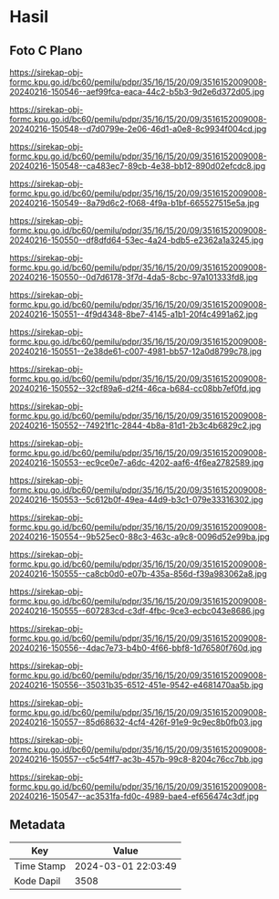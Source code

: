 # Hasil

## Foto C Plano

https://sirekap-obj-formc.kpu.go.id/bc60/pemilu/pdpr/35/16/15/20/09/3516152009008-20240216-150546--aef99fca-eaca-44c2-b5b3-9d2e6d372d05.jpg

https://sirekap-obj-formc.kpu.go.id/bc60/pemilu/pdpr/35/16/15/20/09/3516152009008-20240216-150548--d7d0799e-2e06-46d1-a0e8-8c9934f004cd.jpg

https://sirekap-obj-formc.kpu.go.id/bc60/pemilu/pdpr/35/16/15/20/09/3516152009008-20240216-150548--ca483ec7-89cb-4e38-bb12-890d02efcdc8.jpg

https://sirekap-obj-formc.kpu.go.id/bc60/pemilu/pdpr/35/16/15/20/09/3516152009008-20240216-150549--8a79d6c2-f068-4f9a-b1bf-665527515e5a.jpg

https://sirekap-obj-formc.kpu.go.id/bc60/pemilu/pdpr/35/16/15/20/09/3516152009008-20240216-150550--df8dfd64-53ec-4a24-bdb5-e2362a1a3245.jpg

https://sirekap-obj-formc.kpu.go.id/bc60/pemilu/pdpr/35/16/15/20/09/3516152009008-20240216-150550--0d7d6178-3f7d-4da5-8cbc-97a101333fd8.jpg

https://sirekap-obj-formc.kpu.go.id/bc60/pemilu/pdpr/35/16/15/20/09/3516152009008-20240216-150551--4f9d4348-8be7-4145-a1b1-20f4c4991a62.jpg

https://sirekap-obj-formc.kpu.go.id/bc60/pemilu/pdpr/35/16/15/20/09/3516152009008-20240216-150551--2e38de61-c007-4981-bb57-12a0d8799c78.jpg

https://sirekap-obj-formc.kpu.go.id/bc60/pemilu/pdpr/35/16/15/20/09/3516152009008-20240216-150552--32cf89a6-d2f4-46ca-b684-cc08bb7ef0fd.jpg

https://sirekap-obj-formc.kpu.go.id/bc60/pemilu/pdpr/35/16/15/20/09/3516152009008-20240216-150552--74921f1c-2844-4b8a-81d1-2b3c4b6829c2.jpg

https://sirekap-obj-formc.kpu.go.id/bc60/pemilu/pdpr/35/16/15/20/09/3516152009008-20240216-150553--ec9ce0e7-a6dc-4202-aaf6-4f6ea2782589.jpg

https://sirekap-obj-formc.kpu.go.id/bc60/pemilu/pdpr/35/16/15/20/09/3516152009008-20240216-150553--5c612b0f-49ea-44d9-b3c1-079e33316302.jpg

https://sirekap-obj-formc.kpu.go.id/bc60/pemilu/pdpr/35/16/15/20/09/3516152009008-20240216-150554--9b525ec0-88c3-463c-a9c8-0096d52e99ba.jpg

https://sirekap-obj-formc.kpu.go.id/bc60/pemilu/pdpr/35/16/15/20/09/3516152009008-20240216-150555--ca8cb0d0-e07b-435a-856d-f39a983062a8.jpg

https://sirekap-obj-formc.kpu.go.id/bc60/pemilu/pdpr/35/16/15/20/09/3516152009008-20240216-150555--607283cd-c3df-4fbc-9ce3-ecbc043e8686.jpg

https://sirekap-obj-formc.kpu.go.id/bc60/pemilu/pdpr/35/16/15/20/09/3516152009008-20240216-150556--4dac7e73-b4b0-4f66-bbf8-1d76580f760d.jpg

https://sirekap-obj-formc.kpu.go.id/bc60/pemilu/pdpr/35/16/15/20/09/3516152009008-20240216-150556--35031b35-6512-451e-9542-e4681470aa5b.jpg

https://sirekap-obj-formc.kpu.go.id/bc60/pemilu/pdpr/35/16/15/20/09/3516152009008-20240216-150557--85d68632-4cf4-426f-91e9-9c9ec8b0fb03.jpg

https://sirekap-obj-formc.kpu.go.id/bc60/pemilu/pdpr/35/16/15/20/09/3516152009008-20240216-150557--c5c54ff7-ac3b-457b-99c8-8204c76cc7bb.jpg

https://sirekap-obj-formc.kpu.go.id/bc60/pemilu/pdpr/35/16/15/20/09/3516152009008-20240216-150547--ac3531fa-fd0c-4989-bae4-ef656474c3df.jpg


## Metadata

| Key        | Value               |
| ---------- | ------------------- |
| Time Stamp | 2024-03-01 22:03:49 |
| Kode Dapil | 3508                |



